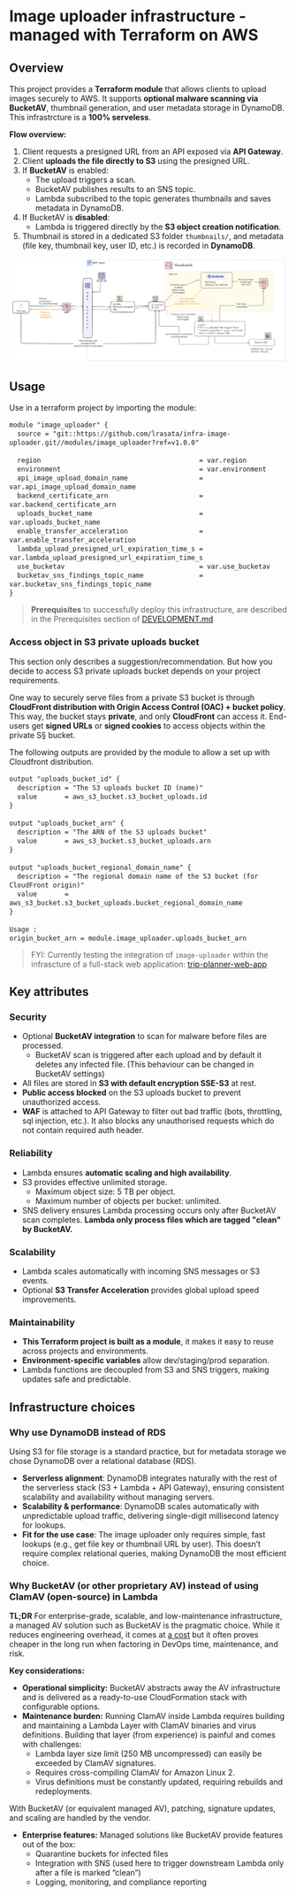 # Image uploader infrastructure - managed with Terraform on AWS

## Overview

This project provides a **Terraform module** that allows clients to upload images securely to AWS.
It supports **optional malware scanning via BucketAV**, thumbnail generation, and user metadata storage in DynamoDB.
This infrastrcture is a **100% serveless**.

**Flow overview:**

1. Client requests a presigned URL from an API exposed via **API Gateway**.
2. Client **uploads the file directly to S3** using the presigned URL.
3. If **BucketAV** is enabled:
   - The upload triggers a scan.
   - BucketAV publishes results to an SNS topic.
   - Lambda subscribed to the topic generates thumbnails and saves metadata in DynamoDB.
4. If BucketAV is **disabled**:
   - Lambda is triggered directly by the **S3 object creation notification**.
5. Thumbnail is stored in a dedicated S3 folder `thumbnails/`, and metadata (file key, thumbnail key, user ID, etc.) is recorded in **DynamoDB**.


<img src="docs/upload-image-infra.png" alt="image-uploader-infrastructure">

## Usage

Use in a terraform project by importing the module:

```text
module "image_uploader" {
  source = "git::https://github.com/lrasata/infra-image-uploader.git//modules/image_uploader?ref=v1.0.0"

  region                                        = var.region
  environment                                   = var.environment
  api_image_upload_domain_name                  = var.api_image_upload_domain_name
  backend_certificate_arn                       = var.backend_certificate_arn
  uploads_bucket_name                           = var.uploads_bucket_name
  enable_transfer_acceleration                  = var.enable_transfer_acceleration
  lambda_upload_presigned_url_expiration_time_s = var.lambda_upload_presigned_url_expiration_time_s
  use_bucketav                                  = var.use_bucketav
  bucketav_sns_findings_topic_name              = var.bucketav_sns_findings_topic_name
}
```
>
> **Prerequisites** to successfully deploy this infrastructure, are described in the Prerequisites section of [DEVELOPMENT.md](DEVELOPMENT.md)
>

### Access object in S3 private uploads bucket

This section only describes a suggestion/recommendation. But how you decide to access S3 private uploads bucket depends on your project requirements.

One way to securely serve files from a private S3 bucket is through **CloudFront distribution with Origin Access Control (OAC) + bucket policy**. This way, the bucket stays **private**, and only **CloudFront** can access it. End-users get **signed URLs** or **signed cookies** to access objects within the private S§ bucket.

The following outputs are provided by the module to allow a set up with Cloudfront distribution.

````text
output "uploads_bucket_id" {
  description = "The S3 uploads bucket ID (name)"
  value       = aws_s3_bucket.s3_bucket_uploads.id
}

output "uploads_bucket_arn" {
  description = "The ARN of the S3 uploads bucket"
  value       = aws_s3_bucket.s3_bucket_uploads.arn
}

output "uploads_bucket_regional_domain_name" {
  description = "The regional domain name of the S3 bucket (for CloudFront origin)"
  value       = aws_s3_bucket.s3_bucket_uploads.bucket_regional_domain_name
}

Usage : 
origin_bucket_arn = module.image_uploader.uploads_bucket_arn
````

> FYI: Currently testing the integration of `image-uploader` within the infrascture of a full-stack web application: [trip-planner-web-app](https://github.com/lrasata/infra-trip-planner-webapp)

## Key attributes

### Security

- Optional **BucketAV integration** to scan for malware before files are processed.
  - BucketAV scan is triggered after each upload and by default it deletes any infected file. (This behaviour can be changed in BucketAV settings)
- All files are stored in **S3 with default encryption SSE-S3**  at rest.
- **Public access blocked** on the S3 uploads bucket to prevent unauthorized access.
- **WAF** is attached to API Gateway to filter out bad traffic (bots, throttling, sql injection, etc.). It also blocks any unauthorised requests which do not contain required auth header.

### Reliability

- Lambda ensures **automatic scaling and high availability**.
- S3 provides effective unlimited storage.
  - Maximum object size: 5 TB per object.
  - Maximum number of objects per bucket: unlimited.
- SNS delivery ensures Lambda processing occurs only after BucketAV scan completes. **Lambda only process files which are tagged "clean" by BucketAV.**

### Scalability

- Lambda scales automatically with incoming SNS messages or S3 events.
- Optional **S3 Transfer Acceleration** provides global upload speed improvements.

### Maintainability

- **This Terraform project is built as a module**, it makes it easy to reuse across projects and environments.
- **Environment-specific variables** allow dev/staging/prod separation.
- Lambda functions are decoupled from S3 and SNS triggers, making updates safe and predictable.

## Infrastructure choices

### Why use DynamoDB instead of RDS

Using S3 for file storage is a standard practice, but for metadata storage we chose DynamoDB over a relational database (RDS).

- **Serverless alignment**: DynamoDB integrates naturally with the rest of the serverless stack (S3 + Lambda + API Gateway), ensuring consistent scalability and availability without managing servers.
- **Scalability & performance**: DynamoDB scales automatically with unpredictable upload traffic, delivering single-digit millisecond latency for lookups.
- **Fit for the use case**: The image uploader only requires simple, fast lookups (e.g., get file key or thumbnail URL by user). This doesn’t require complex relational queries, making DynamoDB the most efficient choice.

### Why BucketAV (or other proprietary AV) instead of using ClamAV (open-source) in Lambda

**TL;DR** For enterprise-grade, scalable, and low-maintenance infrastructure, a managed AV solution such as BucketAV is the pragmatic choice. While it reduces engineering overhead, it comes at [a cost](https://bucketav.com/pricing/) but it often proves cheaper in the long run when factoring in DevOps time, maintenance, and risk.

**Key considerations:**

- **Operational simplicity:** BucketAV abstracts away the AV infrastructure and is delivered as a ready-to-use CloudFormation stack with configurable options.
- **Maintenance burden:** Running ClamAV inside Lambda requires building and maintaining a Lambda Layer with ClamAV binaries and virus definitions. Building that layer (from experience) is painful and comes with challenges:
  - Lambda layer size limit (250 MB uncompressed) can easily be exceeded by ClamAV signatures.
  - Requires cross-compiling ClamAV for Amazon Linux 2.
  - Virus definitions must be constantly updated, requiring rebuilds and redeployments.
  
With BucketAV (or equivalent managed AV), patching, signature updates, and scaling are handled by the vendor.

- **Enterprise features:** Managed solutions like BucketAV provide features out of the box:
  - Quarantine buckets for infected files
  - Integration with SNS (used here to trigger downstream Lambda only after a file is marked “clean”)
  - Logging, monitoring, and compliance reporting